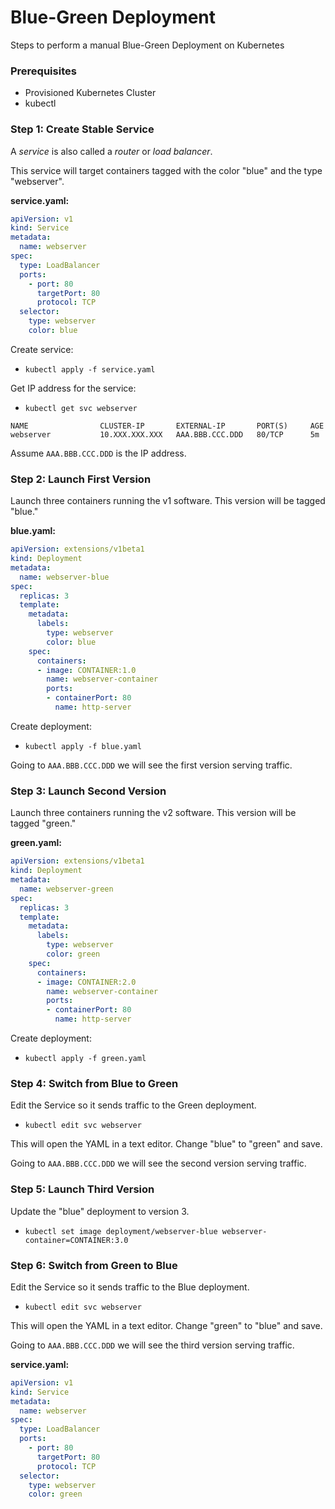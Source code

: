 # Blue-Green Deployment
Steps to perform a manual Blue-Green Deployment on Kubernetes

### Prerequisites
- Provisioned Kubernetes Cluster
- kubectl

### Step 1: Create Stable Service

A *service* is also called a *router* or *load balancer*.

This service will target containers tagged with the color "blue" and the type "webserver".

**service.yaml:**

```yaml
apiVersion: v1
kind: Service
metadata:
  name: webserver
spec:
  type: LoadBalancer
  ports:
    - port: 80
      targetPort: 80
      protocol: TCP
  selector:
    type: webserver
    color: blue
```

Create service:
- `kubectl apply -f service.yaml`

Get IP address for the service:

- `kubectl get svc webserver`
```
NAME                CLUSTER-IP       EXTERNAL-IP       PORT(S)     AGE
webserver           10.XXX.XXX.XXX   AAA.BBB.CCC.DDD   80/TCP      5m
```

Assume `AAA.BBB.CCC.DDD` is the IP address.

### Step 2: Launch First Version

Launch three containers running the v1 software. This version will be tagged "blue."

**blue.yaml:**

```yaml
apiVersion: extensions/v1beta1
kind: Deployment
metadata:
  name: webserver-blue
spec:
  replicas: 3
  template:
    metadata:
      labels:
        type: webserver
        color: blue
    spec:
      containers:
      - image: CONTAINER:1.0
        name: webserver-container
        ports:
        - containerPort: 80
          name: http-server
```

Create deployment:
- `kubectl apply -f blue.yaml`

Going to `AAA.BBB.CCC.DDD` we will see the first version serving traffic.

### Step 3: Launch Second Version

Launch three containers running the v2 software. This version will be tagged "green."

**green.yaml:**

```yaml
apiVersion: extensions/v1beta1
kind: Deployment
metadata:
  name: webserver-green
spec:
  replicas: 3
  template:
    metadata:
      labels:
        type: webserver
        color: green
    spec:
      containers:
      - image: CONTAINER:2.0
        name: webserver-container
        ports:
        - containerPort: 80
          name: http-server
```

Create deployment:
- `kubectl apply -f green.yaml`

### Step 4: Switch from Blue to Green

Edit the Service so it sends traffic to the Green deployment.
   - `kubectl edit svc webserver`

This will open the YAML in a text editor. Change "blue" to "green" and save.

Going to `AAA.BBB.CCC.DDD` we will see the second version serving traffic.

### Step 5: Launch Third Version

Update the "blue" deployment to version 3.

- `kubectl set image deployment/webserver-blue webserver-container=CONTAINER:3.0`

### Step 6: Switch from Green to Blue

Edit the Service so it sends traffic to the Blue deployment.
   - `kubectl edit svc webserver`

This will open the YAML in a text editor. Change "green" to "blue" and save.

Going to `AAA.BBB.CCC.DDD` we will see the third version serving traffic.

**service.yaml:**
```yaml
apiVersion: v1
kind: Service
metadata:
  name: webserver
spec:
  type: LoadBalancer
  ports:
    - port: 80
      targetPort: 80
      protocol: TCP
  selector:
    type: webserver
    color: green
```
